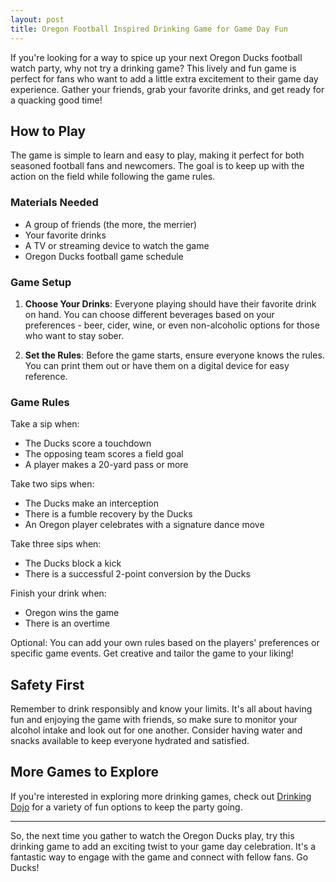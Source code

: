 ```yaml
---
layout: post
title: Oregon Football Inspired Drinking Game for Game Day Fun
---
```



If you're looking for a way to spice up your next Oregon Ducks football watch party, why not try a drinking game? This lively and fun game is perfect for fans who want to add a little extra excitement to their game day experience. Gather your friends, grab your favorite drinks, and get ready for a quacking good time! 

## How to Play

The game is simple to learn and easy to play, making it perfect for both seasoned football fans and newcomers. The goal is to keep up with the action on the field while following the game rules. 

### Materials Needed

- A group of friends (the more, the merrier)
- Your favorite drinks
- A TV or streaming device to watch the game
- Oregon Ducks football game schedule

### Game Setup

1. **Choose Your Drinks**: Everyone playing should have their favorite drink on hand. You can choose different beverages based on your preferences - beer, cider, wine, or even non-alcoholic options for those who want to stay sober.

2. **Set the Rules**: Before the game starts, ensure everyone knows the rules. You can print them out or have them on a digital device for easy reference.

### Game Rules

Take a sip when:

- The Ducks score a touchdown
- The opposing team scores a field goal
- A player makes a 20-yard pass or more

Take two sips when:

- The Ducks make an interception
- There is a fumble recovery by the Ducks
- An Oregon player celebrates with a signature dance move

Take three sips when:

- The Ducks block a kick
- There is a successful 2-point conversion by the Ducks

Finish your drink when:

- Oregon wins the game
- There is an overtime

Optional: You can add your own rules based on the players' preferences or specific game events. Get creative and tailor the game to your liking!

## Safety First

Remember to drink responsibly and know your limits. It's all about having fun and enjoying the game with friends, so make sure to monitor your alcohol intake and look out for one another. Consider having water and snacks available to keep everyone hydrated and satisfied.

## More Games to Explore

If you're interested in exploring more drinking games, check out [Drinking Dojo](https://drinkingdojo.com/) for a variety of fun options to keep the party going.

---

So, the next time you gather to watch the Oregon Ducks play, try this drinking game to add an exciting twist to your game day celebration. It's a fantastic way to engage with the game and connect with fellow fans. Go Ducks!
